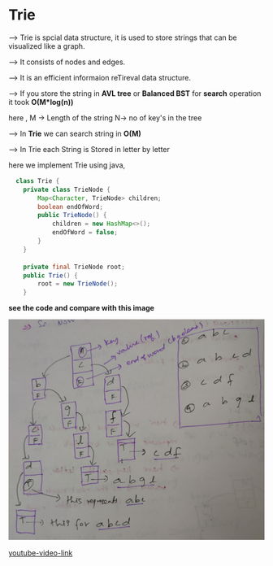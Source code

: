 # Trie 

--> Trie is spcial data structure, it is used to store strings that can be visualized like a graph.

--> It consists of nodes and edges.

--> It is an efficient informaion reTireval data structure.

--> If you store the string in **AVL tree** or **Balanced BST** for **search** operation it took  **O(M*log(n))**

   here ,
      M -> Length of the string
      N-> no of key's in the tree
      
--> In **Trie** we can search string in **O(M)**

--> In Trie each String is Stored in letter by letter

here we implement Trie using java,

```java
  class Trie {
    private class TrieNode {
        Map<Character, TrieNode> children;
        boolean endOfWord;
        public TrieNode() {
            children = new HashMap<>();
            endOfWord = false;
        }
    }

    private final TrieNode root;
    public Trie() {
        root = new TrieNode();
    }
```

**see the code and compare with this image**

![](https://github.com/Ranjith54321/Data-Structures/blob/master/images/Trie.jpg)

[youtube-video-link](https://www.youtube.com/watch?v=AXjmTQ8LEoI&t=482s)

